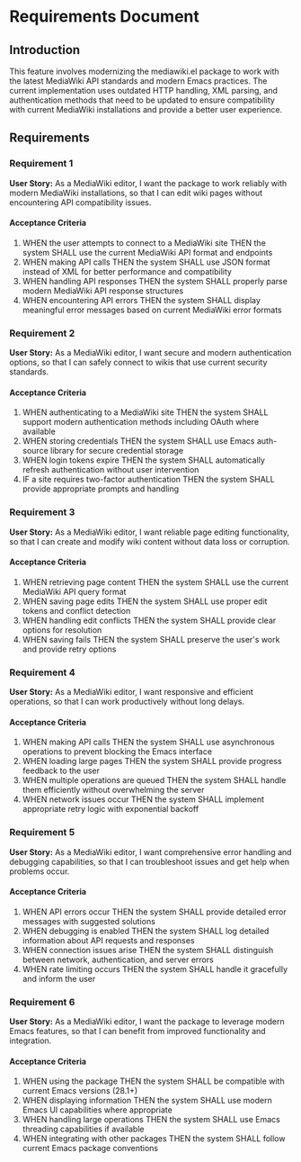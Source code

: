 # Requirements Document

## Introduction

This feature involves modernizing the mediawiki.el package to work with the latest MediaWiki API standards and modern Emacs practices. The current implementation uses outdated HTTP handling, XML parsing, and authentication methods that need to be updated to ensure compatibility with current MediaWiki installations and provide a better user experience.

## Requirements

### Requirement 1

**User Story:** As a MediaWiki editor, I want the package to work reliably with modern MediaWiki installations, so that I can edit wiki pages without encountering API compatibility issues.

#### Acceptance Criteria

1. WHEN the user attempts to connect to a MediaWiki site THEN the system SHALL use the current MediaWiki API format and endpoints
2. WHEN making API calls THEN the system SHALL use JSON format instead of XML for better performance and compatibility
3. WHEN handling API responses THEN the system SHALL properly parse modern MediaWiki API response structures
4. WHEN encountering API errors THEN the system SHALL display meaningful error messages based on current MediaWiki error formats

### Requirement 2

**User Story:** As a MediaWiki editor, I want secure and modern authentication options, so that I can safely connect to wikis that use current security standards.

#### Acceptance Criteria

1. WHEN authenticating to a MediaWiki site THEN the system SHALL support modern authentication methods including OAuth where available
2. WHEN storing credentials THEN the system SHALL use Emacs auth-source library for secure credential storage
3. WHEN login tokens expire THEN the system SHALL automatically refresh authentication without user intervention
4. IF a site requires two-factor authentication THEN the system SHALL provide appropriate prompts and handling

### Requirement 3

**User Story:** As a MediaWiki editor, I want reliable page editing functionality, so that I can create and modify wiki content without data loss or corruption.

#### Acceptance Criteria

1. WHEN retrieving page content THEN the system SHALL use the current MediaWiki API query format
2. WHEN saving page edits THEN the system SHALL use proper edit tokens and conflict detection
3. WHEN handling edit conflicts THEN the system SHALL provide clear options for resolution
4. WHEN saving fails THEN the system SHALL preserve the user's work and provide retry options

### Requirement 4

**User Story:** As a MediaWiki editor, I want responsive and efficient operations, so that I can work productively without long delays.

#### Acceptance Criteria

1. WHEN making API calls THEN the system SHALL use asynchronous operations to prevent blocking the Emacs interface
2. WHEN loading large pages THEN the system SHALL provide progress feedback to the user
3. WHEN multiple operations are queued THEN the system SHALL handle them efficiently without overwhelming the server
4. WHEN network issues occur THEN the system SHALL implement appropriate retry logic with exponential backoff

### Requirement 5

**User Story:** As a MediaWiki editor, I want comprehensive error handling and debugging capabilities, so that I can troubleshoot issues and get help when problems occur.

#### Acceptance Criteria

1. WHEN API errors occur THEN the system SHALL provide detailed error messages with suggested solutions
2. WHEN debugging is enabled THEN the system SHALL log detailed information about API requests and responses
3. WHEN connection issues arise THEN the system SHALL distinguish between network, authentication, and server errors
4. WHEN rate limiting occurs THEN the system SHALL handle it gracefully and inform the user

### Requirement 6

**User Story:** As a MediaWiki editor, I want the package to leverage modern Emacs features, so that I can benefit from improved functionality and integration.

#### Acceptance Criteria

1. WHEN using the package THEN the system SHALL be compatible with current Emacs versions (28.1+)
2. WHEN displaying information THEN the system SHALL use modern Emacs UI capabilities where appropriate
3. WHEN handling large operations THEN the system SHALL use Emacs threading capabilities if available
4. WHEN integrating with other packages THEN the system SHALL follow current Emacs package conventions